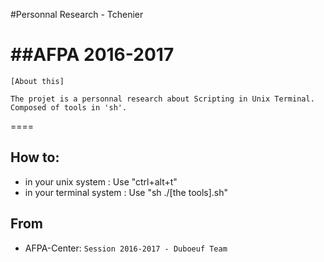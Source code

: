 #Personnal Research - Tchenier

##AFPA 2016-2017
====
```
[About this]

The projet is a personnal research about Scripting in Unix Terminal. 
Composed of tools in 'sh'.
```
====

## How to:
- in your unix system		: Use "ctrl+alt+t"
- in your terminal system	: Use "sh ./[the tools].sh"

## From

- AFPA-Center: `Session 2016-2017 - Duboeuf Team`

